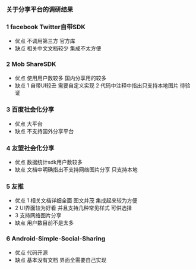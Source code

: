### 关于分享平台的调研结果
### 1 facebook Twitter自带SDK
- 优点 不调用第三方 官方库
- 缺点 相关中文文档较少 集成不太方便
### 2 Mob ShareSDK
- 优点 使用用户数较多 国内分享用的较多
- 缺点 1 自带UI较丑 需要自定义实现 2 代码中注释中指出只支持本地图片 待验证
### 3 百度社会化分享
- 优点 大平台
- 缺点 不支持国外分享平台
### 4 友盟社会化分享
- 优点 数据统计sdk用户数较多
- 缺点 文档中明确指出不支持网络图片分享 只支持本地
### 5 友推
- 优点 1 相关文档详细全面 图文并茂 集成起来较为方便
- 2 UI界面较为好看 并且支持几种常见样式 可供选择
- 3 支持网络图片分享
- 缺点 用户数目前不是太多
### 6 Android-Simple-Social-Sharing
- 优点 代码开源
- 缺点 基本没有文档 界面全需要自己实现

